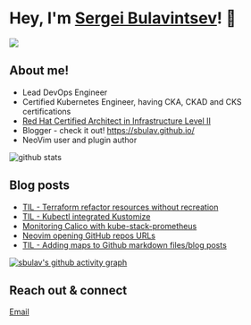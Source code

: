 # Hey, I'm <a href="https://www.linkedin.com/in/sergei-bulavintsev-3001ba45/" target="_blank">Sergei Bulavintsev</a>! 👋

<a href= "https://www.linkedin.com/in/sergei-bulavintsev-3001ba45/"><img src="https://img.icons8.com/nolan/50/linkedin.png"/></a>

## About me!

* Lead DevOps Engineer
* Certified Kubernetes Engineer, having CKA, CKAD and CKS certifications
* <a href="https://rhtapps.redhat.com/verify?certId=160-186-458">Red Hat Certified Architect in Infrastructure Level II</a>
* Blogger - check it out! <a href="https://sbulav.github.com/">https://sbulav.github.io/</a>
* NeoVim user and plugin author

<img src="https://github-readme-stats.vercel.app/api/?username=sbulav&show_icons=true&count_private=true&title_color=fffffff&icon_color=000000&text_color=000000" alt="github stats"/>

## Blog posts
<!-- BLOG-POST-LIST:START -->
- [TIL - Terraform refactor resources without recreation](https://sbulav.github.io/til/terraform/til-terraform-refactor-without-recreation/)
- [TIL - Kubectl integrated Kustomize](https://sbulav.github.io/til/kubernetes/til-kubectl-integrated-kustomize/)
- [Monitoring Calico with kube-stack-prometheus](https://sbulav.github.io/kubernetes/monitoring-calico-kube-stack-prometheus/)
- [Neovim opening GitHub repos URLs](https://sbulav.github.io/vim/neovim-opening-github-repos/)
- [TIL - Adding maps to Github markdown files/blog posts](https://sbulav.github.io/til/til-adding-maps-to-github-markdown/)
<!-- BLOG-POST-LIST:END -->

[![sbulav's github activity graph](https://activity-graph.herokuapp.com/graph?username=sbulav&bg_color=000000&color=932092&line=932092&point=932092&area=true&hide_border=true)](https://github.com/sbulav?tab=repositories)


## Reach out & connect

[Email](mailto:sergey.bulavintsev@gmail.com)
